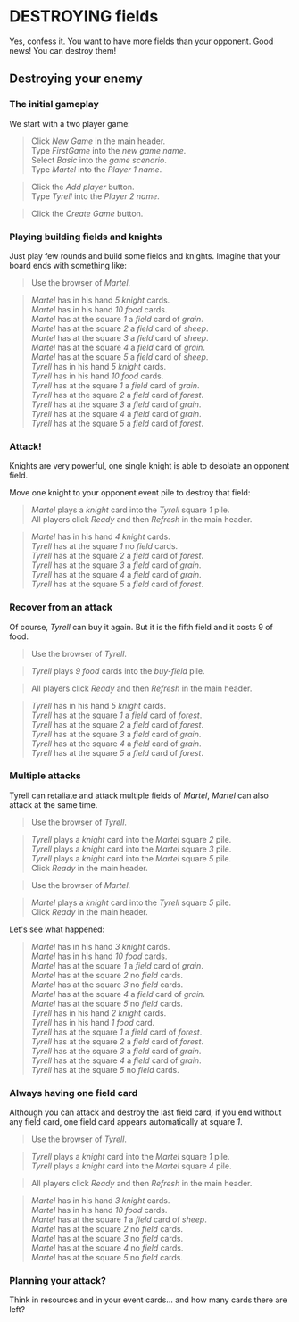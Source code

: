 # DESTROYING fields

Yes, confess it. You want to have more
fields than your opponent.
Good news! You can destroy them!

## Destroying your enemy

### The initial gameplay

We start with a two player game:

 > Click _New Game_ in the main header.  
 > Type _FirstGame_ into the _new game name_.  
 > Select _Basic_ into the _game scenario_.  
 > Type _Martel_ into the _Player 1 name_.    
 <!-- MOCK take _event_ as _grain_ -->
 <!-- MOCK take _event_ as _sheep_ -->
 <!-- MOCK take _event_ as _sheep_ -->
 <!-- MOCK take _field_ as _grain_ -->
 <!-- MOCK take _field_ as _sheep_ -->
 > Click the _Add player_ button.  
 > Type _Tyrell_ into the _Player 2 name_.    
 <!-- MOCK take _event_ as _forest_ -->
 <!-- MOCK take _event_ as _sheep_ -->
 <!-- MOCK take _event_ as _sheep_ -->
 <!-- MOCK take _field_ as _grain_ -->
 <!-- MOCK take _field_ as _forest_ -->
 > Click the _Create Game_ button.  
 <!-- SNAPSHOT status=200 -->
 
### Playing building fields and knights

Just play few rounds and build some fields and knights.
Imagine that your board ends with something like:

 > Use the browser of _Martel_.  
 <!-- SNAPSHOT status=200 -->
 <!-- CHEAT _Martel_ picks _5_ _knight_ cards at square _0_ -->  
 <!-- CHEAT _Martel_ picks _9_ _food_ card at square _0_ -->  
 <!-- CHEAT _Martel_ picks _1_ _field_ card of _sheep_ at square _3_ -->  
 <!-- CHEAT _Martel_ picks _1_ _field_ card of _grain_ at square _4_ -->  
 <!-- CHEAT _Martel_ picks _1_ _field_ card of _sheep_ at square _5_ -->  
 <!-- CHEAT _Tyrell_ picks _5_ _knight_ cards at square _0_ -->  
 <!-- CHEAT _Tyrell_ picks _9_ _food_ cards at square _0_ -->  
 <!-- CHEAT _Tyrell_ picks _1_ _field_ card of _grain_ at square _3_ -->  
 <!-- CHEAT _Tyrell_ picks _1_ _field_ card of _grain_ at square _4_ -->  
 <!-- CHEAT _Tyrell_ picks _1_ _field_ card of _forest_ at square _5_ -->  
 <!-- Click _Refresh_ in the main header. -->
 <!-- SNAPSHOT status=200 --> 
 > _Martel_ has in his hand _5_ _knight_ cards.  
 > _Martel_ has in his hand _10_ _food_ cards.  
 > _Martel_ has at the square _1_ a _field_ card of _grain_.  
 > _Martel_ has at the square _2_ a _field_ card of _sheep_.   
 > _Martel_ has at the square _3_ a _field_ card of _sheep_.  
 > _Martel_ has at the square _4_ a _field_ card of _grain_.   
 > _Martel_ has at the square _5_ a _field_ card of _sheep_.  
 > _Tyrell_ has in his hand _5_ _knight_ cards.  
 > _Tyrell_ has in his hand _10_ _food_ cards.  
 > _Tyrell_ has at the square _1_ a _field_ card of _grain_.  
 > _Tyrell_ has at the square _2_ a _field_ card of _forest_.   
 > _Tyrell_ has at the square _3_ a _field_ card of _grain_.  
 > _Tyrell_ has at the square _4_ a _field_ card of _grain_.   
 > _Tyrell_ has at the square _5_ a _field_ card of _forest_.  

### Attack!

Knights are very powerful, one single knight is able to desolate 
an opponent field.

Move one knight to your opponent event pile to destroy that field:

 > _Martel_ plays a _knight_ card into the _Tyrell_ square _1_ pile.  
 > All players click _Ready_ and then _Refresh_ in the main header.    
 <!-- SNAPSHOT status=200 --> 
 > _Martel_ has in his hand _4_ _knight_ cards.  
 > _Tyrell_ has at the square _1_ no _field_ cards.  
 > _Tyrell_ has at the square _2_ a _field_ card of _forest_.   
 > _Tyrell_ has at the square _3_ a _field_ card of _grain_.  
 > _Tyrell_ has at the square _4_ a _field_ card of _grain_.   
 > _Tyrell_ has at the square _5_ a _field_ card of _forest_.  

### Recover from an attack

Of course, _Tyrell_ can buy it again. But it is the fifth field
and it costs 9 of food. 

 > Use the browser of _Tyrell_.  
 <!-- SNAPSHOT status=200 -->
 > _Tyrell_ plays _9_ _food_ cards into the _buy-field_ pile.  
 <!-- MOCK take _field_ as _forest_ -->
 > All players click _Ready_ and then _Refresh_ in the main header.    
 <!-- SNAPSHOT status=200 --> 
 > _Tyrell_ has in his hand _5_ _knight_ cards.  
 > _Tyrell_ has at the square _1_ a _field_ card of _forest_.  
 > _Tyrell_ has at the square _2_ a _field_ card of _forest_.   
 > _Tyrell_ has at the square _3_ a _field_ card of _grain_.  
 > _Tyrell_ has at the square _4_ a _field_ card of _grain_.   
 > _Tyrell_ has at the square _5_ a _field_ card of _forest_.  

### Multiple attacks

Tyrell can retaliate and attack multiple fields of _Martel_,
_Martel_ can also attack at the same time.

 > Use the browser of _Tyrell_.  
 <!-- SNAPSHOT status=200 -->
 > _Tyrell_ plays a _knight_ card into the _Martel_ square _2_ pile.  
 > _Tyrell_ plays a _knight_ card into the _Martel_ square _3_ pile.  
 > _Tyrell_ plays a _knight_ card into the _Martel_ square _5_ pile.  
 > Click _Ready_ in the main header.  
 <!-- SNAPSHOT status=200 --> 
 > Use the browser of _Martel_.  
 <!-- SNAPSHOT status=200 -->
 > _Martel_ plays a _knight_ card into the _Tyrell_ square _5_ pile.  
 > Click _Ready_ in the main header.  
 <!-- SNAPSHOT status=200 --> 

Let's see what happened:

 > _Martel_ has in his hand _3_ _knight_ cards.  
 > _Martel_ has in his hand _10_ _food_ cards.  
 > _Martel_ has at the square _1_ a _field_ card of _grain_.  
 > _Martel_ has at the square _2_ no _field_ cards.   
 > _Martel_ has at the square _3_ no _field_ cards.  
 > _Martel_ has at the square _4_ a _field_ card of _grain_.   
 > _Martel_ has at the square _5_ no _field_ cards.  
 > _Tyrell_ has in his hand _2_ _knight_ cards.  
 > _Tyrell_ has in his hand _1_ _food_ card.  
 > _Tyrell_ has at the square _1_ a _field_ card of _forest_.  
 > _Tyrell_ has at the square _2_ a _field_ card of _forest_.   
 > _Tyrell_ has at the square _3_ a _field_ card of _grain_.  
 > _Tyrell_ has at the square _4_ a _field_ card of _grain_.   
 > _Tyrell_ has at the square _5_ no _field_ cards.  

### Always having one field card

Although you can attack and destroy the last field card,
if you end without any field card, one field card
appears automatically at square _1_.

 > Use the browser of _Tyrell_.  
 <!-- SNAPSHOT status=200 -->
 > _Tyrell_ plays a _knight_ card into the _Martel_ square _1_ pile.  
 > _Tyrell_ plays a _knight_ card into the _Martel_ square _4_ pile.  
 <!-- MOCK take _field_ as _sheep_ -->
 > All players click _Ready_ and then _Refresh_ in the main header.    
 <!-- SNAPSHOT status=200 --> 
 > _Martel_ has in his hand _3_ _knight_ cards.  
 > _Martel_ has in his hand _10_ _food_ cards.  
 > _Martel_ has at the square _1_ a _field_ card of _sheep_.  
 > _Martel_ has at the square _2_ no _field_ cards.   
 > _Martel_ has at the square _3_ no _field_ cards.  
 > _Martel_ has at the square _4_ no _field_ cards.   
 > _Martel_ has at the square _5_ no _field_ cards.  

### Planning your attack?

Think in resources and in your event cards... and how many cards there are left?
